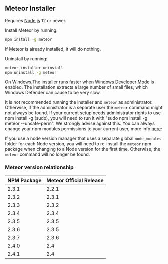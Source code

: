 ## Meteor Installer

Requires [Node.js](https://nodejs.org/) 12 or newer.

Install Meteor by running:

```bash
npm install -g meteor
```

If Meteor is already installed, it will do nothing.

Uninstall by running:

```bash
meteor-installer uninstall
npm uninstall -g meteor
```

On Windows,The installer runs faster when [Windows Developer Mode](https://docs.microsoft.com/en-us/windows/apps/get-started/enable-your-device-for-development) is enabled. The installation extracts a large number of small files, which Windows Defender can cause to be very slow.

It is not recommended running the installer and `meteor` as administrator. Otherwise, if the administrator is a separate user the `meteor` command might not always be found. If your current setup needs administrator rights to use npm install -g (sudo), you will need to run it with "sudo npm install -g meteor --unsafe-perm".
We strongly advise against this. You can always change your npm modules permissions to your current user, more info [here](https://docs.npmjs.com/resolving-eacces-permissions-errors-when-installing-packages-globally): 

If you use a node version manager that uses a separate global `node_modules` folder for each Node version, you will need to re-install the `meteor` npm package when changing to a Node version for the first time. Otherwise, the `meteor` command will no longer be found.


### Meteor version relationship

| NPM Package | Meteor Official Release |
|-------------|-------------------------|
| 2.3.1       | 2.2.1                   |
| 2.3.2       | 2.3.1                   |
| 2.3.3       | 2.3.2                   |
| 2.3.4       | 2.3.4                   |
| 2.3.5       | 2.3.5                   |
| 2.3.6       | 2.3.5                   |
| 2.3.7       | 2.3.6                   |
| 2.4.0       | 2.4                     |
| 2.4.1       | 2.4                     |

